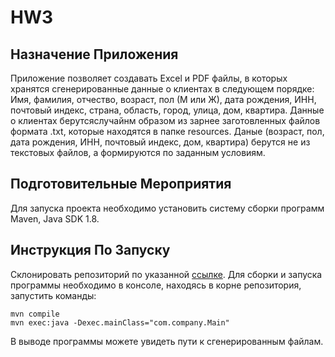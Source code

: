 # HW3
## Назначение Приложения

Приложение позволяет создавать Excel и PDF файлы, в которых хранятся сгенерированные данные о клиентах в следующем порядке:
Имя, фамилия, отчество, возраст, пол (М или Ж), дата рождения, ИНН, почтовый индекс, страна, область, город, улица, дом, квартира.
Данные о клиентах берутсяслучайнм образом из зарнее заготовленных файлов формата .txt, которые находятся в папке resources.
Даные (возраст, пол, дата рождения, ИНН, почтовый индекс, дом, квартира) берутся не из текстовых файлов, а формируются по заданным условиям.

## Подготовительные Мероприятия
Для запуска проекта необходимо установить систему сборки программ Maven, Java SDK 1.8.

## Инструкция По Запуску
Склонировать репозиторий по указанной [ссылке](https://github.com/Fatalistka07/HW3.git).
Для сборки и запуска программы необходимо в консоле, находясь в корне репозитория, запустить команды:
```consol
mvn compile
mvn exec:java -Dexec.mainClass="com.company.Main"
```
В выводе программы можете увидеть пути к сгенерированным файлам.
